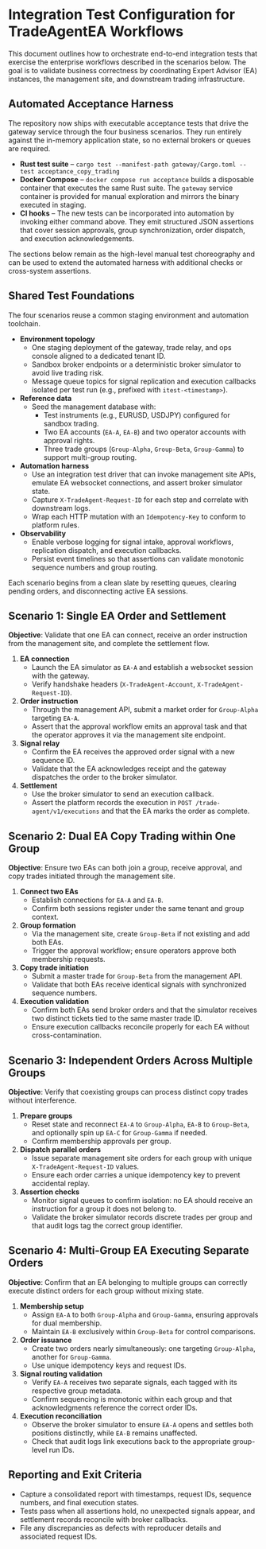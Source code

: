 # Integration Test Configuration for TradeAgentEA Workflows

This document outlines how to orchestrate end-to-end integration tests that exercise the enterprise workflows described in the scenarios below. The goal is to validate business correctness by coordinating Expert Advisor (EA) instances, the management site, and downstream trading infrastructure.

## Automated Acceptance Harness

The repository now ships with executable acceptance tests that drive the gateway service through the four business scenarios. They run entirely against the in-memory application state, so no external brokers or queues are required.

- **Rust test suite** – `cargo test --manifest-path gateway/Cargo.toml --test acceptance_copy_trading`
- **Docker Compose** – `docker compose run acceptance` builds a disposable container that executes the same Rust suite. The `gateway` service container is provided for manual exploration and mirrors the binary executed in staging.
- **CI hooks** – The new tests can be incorporated into automation by invoking either command above. They emit structured JSON assertions that cover session approvals, group synchronization, order dispatch, and execution acknowledgements.

The sections below remain as the high-level manual test choreography and can be used to extend the automated harness with additional checks or cross-system assertions.

## Shared Test Foundations

The four scenarios reuse a common staging environment and automation toolchain.

- **Environment topology**
  - One staging deployment of the gateway, trade relay, and ops console aligned to a dedicated tenant ID.
  - Sandbox broker endpoints or a deterministic broker simulator to avoid live trading risk.
  - Message queue topics for signal replication and execution callbacks isolated per test run (e.g., prefixed with `itest-<timestamp>`).
- **Reference data**
  - Seed the management database with:
    - Test instruments (e.g., EURUSD, USDJPY) configured for sandbox trading.
    - Two EA accounts (`EA-A`, `EA-B`) and two operator accounts with approval rights.
    - Three trade groups (`Group-Alpha`, `Group-Beta`, `Group-Gamma`) to support multi-group routing.
- **Automation harness**
  - Use an integration test driver that can invoke management site APIs, emulate EA websocket connections, and assert broker simulator state.
  - Capture `X-TradeAgent-Request-ID` for each step and correlate with downstream logs.
  - Wrap each HTTP mutation with an `Idempotency-Key` to conform to platform rules.
- **Observability**
  - Enable verbose logging for signal intake, approval workflows, replication dispatch, and execution callbacks.
  - Persist event timelines so that assertions can validate monotonic sequence numbers and group routing.

Each scenario begins from a clean slate by resetting queues, clearing pending orders, and disconnecting active EA sessions.

## Scenario 1: Single EA Order and Settlement

**Objective**: Validate that one EA can connect, receive an order instruction from the management site, and complete the settlement flow.

1. **EA connection**
   - Launch the EA simulator as `EA-A` and establish a websocket session with the gateway.
   - Verify handshake headers (`X-TradeAgent-Account`, `X-TradeAgent-Request-ID`).
2. **Order instruction**
   - Through the management API, submit a market order for `Group-Alpha` targeting `EA-A`.
   - Assert that the approval workflow emits an approval task and that the operator approves it via the management site endpoint.
3. **Signal relay**
   - Confirm the EA receives the approved order signal with a new sequence ID.
   - Validate that the EA acknowledges receipt and the gateway dispatches the order to the broker simulator.
4. **Settlement**
   - Use the broker simulator to send an execution callback.
   - Assert the platform records the execution in `POST /trade-agent/v1/executions` and that the EA marks the order as complete.

## Scenario 2: Dual EA Copy Trading within One Group

**Objective**: Ensure two EAs can both join a group, receive approval, and copy trades initiated through the management site.

1. **Connect two EAs**
   - Establish connections for `EA-A` and `EA-B`.
   - Confirm both sessions register under the same tenant and group context.
2. **Group formation**
   - Via the management site, create `Group-Beta` if not existing and add both EAs.
   - Trigger the approval workflow; ensure operators approve both membership requests.
3. **Copy trade initiation**
   - Submit a master trade for `Group-Beta` from the management API.
   - Validate that both EAs receive identical signals with synchronized sequence numbers.
4. **Execution validation**
   - Confirm both EAs send broker orders and that the simulator receives two distinct tickets tied to the same master trade ID.
   - Ensure execution callbacks reconcile properly for each EA without cross-contamination.

## Scenario 3: Independent Orders Across Multiple Groups

**Objective**: Verify that coexisting groups can process distinct copy trades without interference.

1. **Prepare groups**
   - Reset state and reconnect `EA-A` to `Group-Alpha`, `EA-B` to `Group-Beta`, and optionally spin up `EA-C` for `Group-Gamma` if needed.
   - Confirm membership approvals per group.
2. **Dispatch parallel orders**
   - Issue separate management site orders for each group with unique `X-TradeAgent-Request-ID` values.
   - Ensure each order carries a unique idempotency key to prevent accidental replay.
3. **Assertion checks**
   - Monitor signal queues to confirm isolation: no EA should receive an instruction for a group it does not belong to.
   - Validate the broker simulator records discrete trades per group and that audit logs tag the correct group identifier.

## Scenario 4: Multi-Group EA Executing Separate Orders

**Objective**: Confirm that an EA belonging to multiple groups can correctly execute distinct orders for each group without mixing state.

1. **Membership setup**
   - Assign `EA-A` to both `Group-Alpha` and `Group-Gamma`, ensuring approvals for dual membership.
   - Maintain `EA-B` exclusively within `Group-Beta` for control comparisons.
2. **Order issuance**
   - Create two orders nearly simultaneously: one targeting `Group-Alpha`, another for `Group-Gamma`.
   - Use unique idempotency keys and request IDs.
3. **Signal routing validation**
   - Verify `EA-A` receives two separate signals, each tagged with its respective group metadata.
   - Confirm sequencing is monotonic within each group and that acknowledgments reference the correct order IDs.
4. **Execution reconciliation**
   - Observe the broker simulator to ensure `EA-A` opens and settles both positions distinctly, while `EA-B` remains unaffected.
   - Check that audit logs link executions back to the appropriate group-level run IDs.

## Reporting and Exit Criteria

- Capture a consolidated report with timestamps, request IDs, sequence numbers, and final execution states.
- Tests pass when all assertions hold, no unexpected signals appear, and settlement records reconcile with broker callbacks.
- File any discrepancies as defects with reproducer details and associated request IDs.
